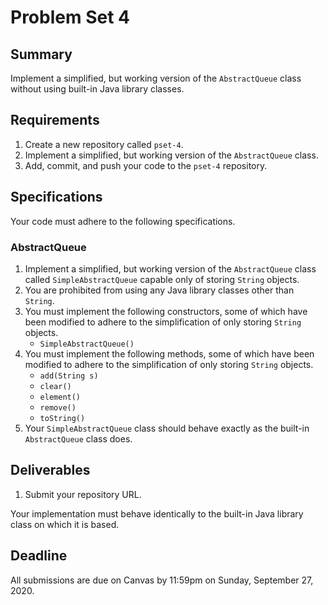 # Problem Set 4

## **Summary**

Implement a simplified, but working version of the `AbstractQueue` class without using built-in Java library classes.

## Requirements

1. Create a new repository called `pset-4`.
2. Implement a simplified, but working version of the `AbstractQueue` class.
3. Add, commit, and push your code to the `pset-4` repository.

## Specifications

Your code must adhere to the following specifications.

### AbstractQueue

1. Implement a simplified, but working version of the `AbstractQueue` class called `SimpleAbstractQueue` capable only of storing `String` objects.
2. You are prohibited from using any Java library classes other than `String`.
3. You must implement the following constructors, some of which have been modified to adhere to the simplification of only storing `String` objects.
   * `SimpleAbstractQueue()`
4. You must implement the following methods, some of which have been modified to adhere to the simplification of only storing `String` objects.
   * `add(String s)`
   * `clear()`
   * `element()`
   * `remove()`
   * `toString()`
5. Your `SimpleAbstractQueue` class should behave exactly as the built-in `AbstractQueue` class does.

## Deliverables

1. Submit your repository URL.

Your implementation must behave identically to the built-in Java library class on which it is based.

## Deadline

All submissions are due on Canvas by 11:59pm on Sunday, September 27, 2020.

